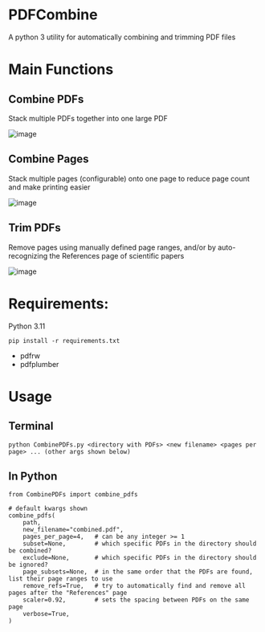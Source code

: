 # PDFCombine
A python 3 utility for automatically combining and trimming PDF files 

# Main Functions
## Combine PDFs
Stack multiple PDFs together into one large PDF

![image](https://github.com/nhansendev/PDFCombine/assets/9289200/bceb61f2-4b9c-4887-9ab3-eacad7a01e85)

## Combine Pages
Stack multiple pages (configurable) onto one page to reduce page count and make printing easier

![image](https://github.com/nhansendev/PDFCombine/assets/9289200/942e4f7f-f51d-4f08-b272-54e12345cad4)

## Trim PDFs
Remove pages using manually defined page ranges, and/or by auto-recognizing the References page of scientific papers

![image](https://github.com/nhansendev/PDFCombine/assets/9289200/a170d398-88d4-4c7c-a5b1-de9716197e9f)

# Requirements:
  Python 3.11

    pip install -r requirements.txt
    
- pdfrw
- pdfplumber

# Usage
## Terminal
    python CombinePDFs.py <directory with PDFs> <new filename> <pages per page> ... (other args shown below)

## In Python
    from CombinePDFs import combine_pdfs

    # default kwargs shown
    combine_pdfs(
        path,
        new_filename="combined.pdf", 
        pages_per_page=4,   # can be any integer >= 1
        subset=None,        # which specific PDFs in the directory should be combined?
        exclude=None,       # which specific PDFs in the directory should be ignored?
        page_subsets=None,  # in the same order that the PDFs are found, list their page ranges to use
        remove_refs=True,   # try to automatically find and remove all pages after the "References" page
        scaler=0.92,        # sets the spacing between PDFs on the same page
        verbose=True, 
    )
    
